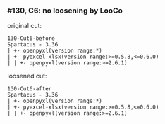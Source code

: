 ### #130, C6: no loosening by LooCo
original cut:

```
130-Cut6-before
Spartacus - 3.36
| +- openpyxl(version range:*)
| +- pyexcel-xlsx(version range:>=0.5.8,<=0.6.0)
| | +- openpyxl(version range:>=2.6.1)
```





loosened cut:
```
130-Cut6-after
Spartacus - 3.36
| +- openpyxl(version range:*)
| +- pyexcel-xlsx(version range:>=0.5.8,<=0.6.0)
| | +- openpyxl(version range:>=2.6.1)
```


